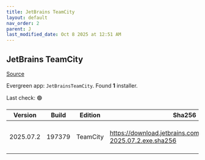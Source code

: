 ```yaml
---
title: JetBrains TeamCity
layout: default
nav_order: 2
parent: J
last_modified_date: Oct 8 2025 at 12:51 AM
---
```


## JetBrains TeamCity

[Source](https://www.jetbrains.com/teamcity)

Evergreen app: `JetBrainsTeamCity`. Found **1** installer.

Last check: 🟢

| Version   | Build  | Edition  | Sha256                                                                | Date      | Size       | Type | URI                                                                                                                              |
| --------- | ------ | -------- | --------------------------------------------------------------------- | --------- | ---------- | ---- | -------------------------------------------------------------------------------------------------------------------------------- |
| 2025.07.2 | 197379 | TeamCity | https://download.jetbrains.com/teamcity/TeamCity-2025.07.2.exe.sha256 | 10/9/2025 | 1419700008 | exe  | [https://download.jetbrains.com/teamcity/TeamCity-2025.07.2.exe](https://download.jetbrains.com/teamcity/TeamCity-2025.07.2.exe) |
